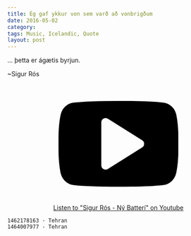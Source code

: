 ```yaml
---
title: Ég gaf ykkur von sem varð að vonbrigðum
date: 2016-05-02
category:  
tags: Music, Icelandic, Quote
layout: post
---
```


... þetta er ágætis byrjun.

~Sigur Rós 

<!--more-->
<div style="margin: 0 auto; width: 90%; text-align: center;">
<a href="https://www.youtube.com/embed/DNWJ7lbshzQ?list=PL257EAB66E9A77A84" target="_blank">
<svg style="max-width: 300px; max-height=300px; width:60%; display: block; margin: 0 auto;" viewBox="0 0 1792 1792" xmlns="http://www.w3.org/2000/svg"><path d="M1280 896q0-37-30-54l-512-320q-31-20-65-2-33 18-33 56v640q0 38 33 56 16 8 31 8 20 0 34-10l512-320q30-17 30-54zm512 0q0 96-1 150t-8.5 136.5-22.5 147.5q-16 73-69 123t-124 58q-222 25-671 25t-671-25q-71-8-124.5-58t-69.5-123q-14-65-21.5-147.5t-8.5-136.5-1-150 1-150 8.5-136.5 22.5-147.5q16-73 69-123t124-58q222-25 671-25t671 25q71 8 124.5 58t69.5 123q14 65 21.5 147.5t8.5 136.5 1 150z"/></svg>
Listen to "Sigur Rós - Ný Batterí" on Youtube
</a>
</div>

```
1462178163 - Tehran
1464007977 - Tehran
```
